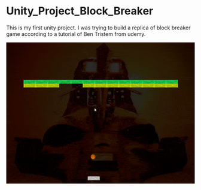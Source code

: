 # Unity_Project_Block_Breaker

This is my first unity project. I was trying to build a replica of block breaker game according to a tutorial of Ben Tristem from udemy.

![](Block-Breaker.gif)
